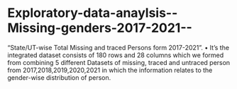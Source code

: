 # Exploratory-data-anaylsis--Missing-genders-2017-2021--
“State/UT-wise Total Missing and traced Persons form 2017-2021”. • It’s the integrated dataset consists of 180 rows and 28 columns which we formed from combining 5 different Datasets of missing, traced and untraced person from 2017,2018,2019,2020,2021 in which the information relates to the gender-wise distribution of person.
